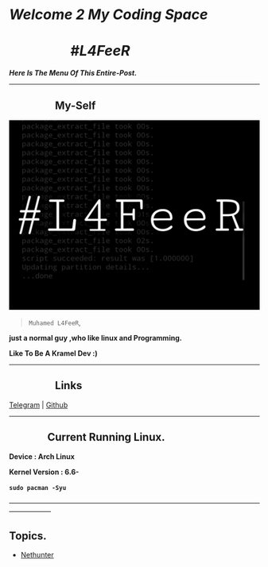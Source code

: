 # ***Welcome 2 My Coding Space***


# *⠀⠀⠀⠀⠀⠀#L4FeeR*


***Here Is The Menu Of This Entire-Post.***

* * *


## **⠀⠀⠀⠀⠀⠀My-Self**

![L4FeeR](assets/l4feer.png)

  > `Muhamed L4FeeR`,

**just a normal guy ,who like linux and Programming.**

**Like To Be A Kramel Dev :)**

* * *


## **⠀⠀⠀⠀⠀⠀Links**

  [Telegram](https://t.me/l4feer) | [Github](https://github.com/L4FeeR)

 * * * 




## **⠀⠀⠀⠀⠀Current Running Linux.**

**Device        : Arch Linux**

**Kernel Version   : 6.6-**

**`sudo pacman -Syu`**


——————————————————————————————————————————
##              Topics.

* [Nethunter](/nethunter.md)
